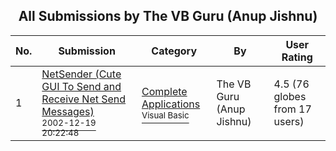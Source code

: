 ﻿<div align="center">

## All Submissions by The VB Guru \(Anup Jishnu\)

</div>

No.  | Submission | Category | By   | User Rating
---- | ---------- | -------- | ---- | -----------
1 | [NetSender \(Cute GUI To Send and Receive Net Send Messages\)<br /><sup>2002-12-19 20:22:48</sup>](https://github.com/Planet-Source-Code/the-vb-guru-anup-jishnu-netsender-cute-gui-to-send-and-receive-net-send-messages__1-41736) | [Complete Applications<br /><sup>Visual Basic</sup>](../ByCategory/complete-applications__1-27.md) | The VB Guru \(Anup Jishnu\) | 4.5 (76 globes from 17 users)
